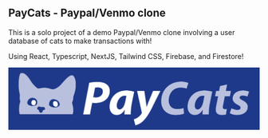 ## PayCats - Paypal/Venmo clone
This is a solo project of a demo Paypal/Venmo clone involving a user database of cats to make transactions with!

Using React, Typescript, NextJS, Tailwind CSS, Firebase, and Firestore!

![PayCats logo](https://github.com/bridgerbrown/paycats/blob/main/public/paycats-logo-git.jpg?raw=true)